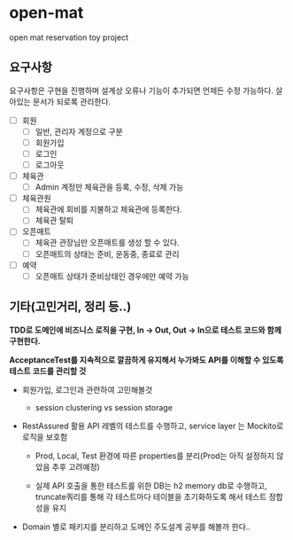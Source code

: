 # open-mat

open mat reservation toy project

## 요구사항

요구사항은 구현을 진행하며 설계상 오류나 기능이 추가되면 언제든 수정 가능하다. 살아있는 문서가 되로록 관리한다.

- [ ] 회원
  - [ ] 일반, 관리자 계정으로 구분
  - [ ] 회원가입
  - [ ] 로그인
  - [ ] 로그아웃
- [ ] 체육관
  - [ ] Admin 계정만 체육관을 등록, 수정, 삭제 가능
- [ ] 체육관원
  - [ ] 체육관에 회비를 지불하고 체육관에 등록한다.
  - [ ] 체육관 탈퇴
- [ ] 오픈매트
  - [ ] 체육관 관장님만 오픈매트를 생성 할 수 있다.
  - [ ] 오픈매트의 상태는 준비, 운동중, 종료로 관리
- [ ] 예약
  - [ ] 오픈매트 상태가 준비상태인 경우에만 예약 가능

## 기타(고민거리, 정리 등..)

**TDD로 도메인에 비즈니스 로직을 구현, In -> Out, Out -> In으로 테스트 코드와 함께 구현한다.**

**AcceptanceTest를 지속적으로 깔끔하게 유지해서 누가봐도 API를 이해할 수 있도록 테스트 코드를 관리할 것**

- 회원가입, 로그인과 관련하여 고민해볼것
  - session clustering vs session storage

- RestAssured 활용 API 레벨의 테스트를 수행하고, service layer 는 Mockito로 로직을 보호함

  - Prod, Local, Test 환경에 따른 properties를 분리(Prod는 아직 설정하지 않았음 추후 고려예정)

  - 실제 API 호출을 통한 테스트를 위한 DB는 h2 memory db로 수행하고, truncate쿼리를 통해 각 테스트마다 테이블을 초기화하도록 해서 테스트 정합성을 유지

- Domain 별로 패키지를 분리하고 도메인 주도설계 공부를 해볼까 한다..

